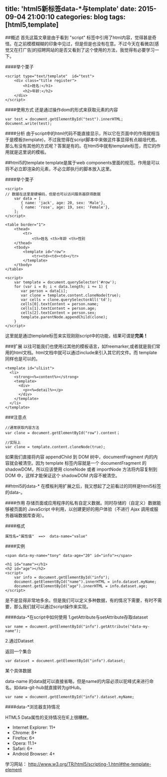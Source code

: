 title: 'html5新标签data-*与template'
date: 2015-09-04 21:00:10
categories: blog
tags: [html5,template]
---

##概述
首先这篇文章是由于看到 "script" 标签中引用了html内容，觉得甚是奇怪。在之前模模糊糊的印象中见过，但是但是也没有在意。不过今天在看微店[感觉又在打广告]的招聘网站的是否又看到了这个使用的方法，我觉得有必要学习一下。


####举个栗子

    <script type="text/template"  id="test">
		<div class="title register">
			<h1>姓名:</h1>
			<h2>年龄:</h2>
		</div>
	</script>

<!-- more -->

####使用方式
还是通过操作dom的形式来获取元素的内容
	
	var test = document.getElementById("test").innerHTML;
	document.write(test);

####分析
由于script中的html代码不能直接显示，所以它在页面中的作用就相当于是模板(template)，不过我觉得在script脚本中来做这件事显得有点越俎代庖。那么有没有其他的方式呢？答案是有的。在html5中就有template标签，而它的作用就是这里说的模板。

##html5的template
template是属于web components里面的规范。作用是可以将不必立即渲染的元素，不必立即执行的脚本放入这里。

####举个栗子

	<script>
 	// 数据在这里是硬编码，但是也可以访问服务器获得数据
	    var data = [
		   { name: 'jack', age: 20, sex: 'Male'},
		   { name: 'rose', age: 19, sex: 'Female'},
		];
	</script>
    
	<table border="1">
		<thead>	 
            <tr>
		   		<th>姓名 <th>年龄 <th>性别
        </thead>
		<tbody>
	        <template id="row">
		   		<tr><td><td><td></tr>
		    </template>
        </tbody>
	</table>

	<script>
	    var template = document.querySelector('#row');
	    for (var i = 0; i < data.length; i += 1) {
    	   var person = data[i];
    	   var clone = template.content.cloneNode(true);
    	   var cells = clone.querySelectorAll('td');
    	   cells[0].textContent = person.name;
    	   cells[1].textContent = person.age;
    	   cells[2].textContent = person.sex;
    	   template.parentNode.appendChild(clone);
	    }
	</script>
		
这里就是通过template标签来实现刚刚script中的功能，结果可谓是<b>完美！</b>


###扩展
以往可能我们也使用过其他的模板语言，如freemarker,或者就是我们常用的html文档。html文档中就可以通过include来引入其它的文件。而 template 同样也是可以的。

	<template id="ulList">
	  <li>
	    <strong><%=content%></strong>
	    <template>
	      <div>
	        <p><%=detail%></p>
	      </div>
	    </template>			
	  </li>
	</template>


###注意点
	
	//通常获取内容方法
	var clone = document.getElementById("row").content；
	
	//实际上
	var clone = template.content.cloneNode(true);

如果我们直接将内容 appendChild 到 DOM 树中，documentFragment 内的内容就会被清空。因为 template 标签内容就是一个 documentFragment 的 shadowDOM，所以应该使用 cloneNode 或者 importNode 方法将内容复制到 DOM 中，这样才能保证这个 shadowDOM 内容不被清空。


##html5的data-*
在模板利用扩展之后，我又想起了之前看过的同样是html5标签的data-。

####作用
存储页面或应用程序的私有自定义数据。同时存储的（自定义）数据能够被页面的 JavaScript 中利用，以创建更好的用户体验（不进行 Ajax 调用或服务器端数据库查询）。

####格式

	属性名="属性值"  ==>  data-name="value"

####实例
	
	<span data-my-name="tony" data-age="20" id="info"></span>

	<h1 id="name"></h1>
	<h2 id="age"></h2>
	<script>
		var info = document.getElementById("info");
        document.getElementById("name").innerHTML = info.dataset.myName;
		document.getElementById("age").innerHTML = info.dataset.age;
	</script>

是不是显得非常地多余。但是我们可以定义多种数据，有的情况下需要，有时不需要，那么我们就可以通过script操作来实现。

####data-*在script中如何使用
1.getAttribute与setAttribute存取dataset
	
	var name = document.getElementById("info").getAttribute("data-my-name");

2.通过Dataset
	
返回一个集合
	

	var dataset = document.getElementById("info").dataset;
	
某个具体数据

data-name 的data就可以直接省略，但是name的内容必须以驼峰式来进行命名。如data-git-hub就直接转为gitHub。

	var name = document.getElementById("info").dataset.myName;	

####data-*浏览器支持情况

HTML5 Data属性的支持情况在IE上很糟糕。

* Internet Explorer: 11+
* Chrome: 8+
* Firefox: 6+
* Opera: 11.1+
* Safari: 6+
* Android Browser: 4+

学习网站：
http://www.w3.org/TR/html5/scripting-1.html#the-template-element